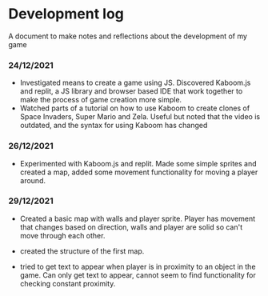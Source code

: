 # Development log
A document to make notes and reflections about the development of my game

### 24/12/2021
 - Investigated means to create a game using JS. Discovered Kaboom.js and replit, a JS library and browser based IDE that work together to make 
    the process of game creation more simple.
 - Watched parts of a tutorial on how to use Kaboom to create clones of Space Invaders, Super Mario and Zela. Useful but noted that the video is outdated,
   and the syntax for using Kaboom has changed
   
### 26/12/2021
 - Experimented with Kaboom.js and replit. Made some simple sprites and created a map, added some movement functionality for moving a player around.

### 29/12/2021

 - Created a basic map with walls and player sprite. Player has movement that changes based on direction, walls and player are solid so can't move through each other. 

 - created the structure of the first map.

 - tried to get text to appear when player is in proximity to an object in the game. Can only get text to appear, cannot seem to find functionality for checking constant proximity. 
